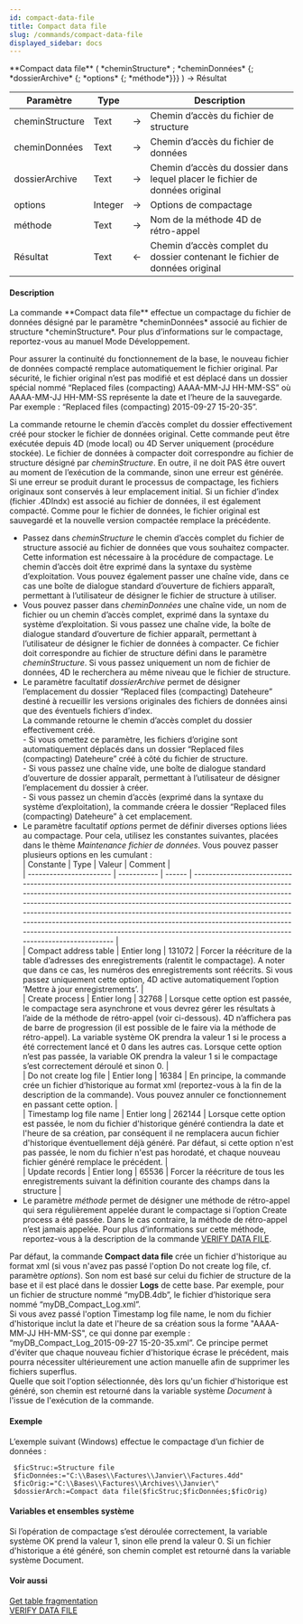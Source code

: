 ```yaml
---
id: compact-data-file
title: Compact data file
slug: /commands/compact-data-file
displayed_sidebar: docs
---
```


<!--REF #_command_.Compact data file.Syntax-->**Compact data file** ( *cheminStructure* ; *cheminDonnées* {; *dossierArchive* {; *options* {; *méthode*}}} ) -> Résultat<!-- END REF-->
<!--REF #_command_.Compact data file.Params-->
| Paramètre | Type |  | Description |
| --- | --- | --- | --- |
| cheminStructure | Text | &srarr; | Chemin d’accès du fichier de structure |
| cheminDonnées | Text | &srarr; | Chemin d’accès du fichier de données |
| dossierArchive | Text | &srarr; | Chemin d’accès du dossier dans lequel placer le fichier de données original |
| options | Integer | &srarr; | Options de compactage |
| méthode | Text | &srarr; | Nom de la méthode 4D de rétro-appel |
| Résultat | Text | &larr; | Chemin d’accès complet du dossier contenant le fichier de données original |

<!-- END REF-->

#### Description 

<!--REF #_command_.Compact data file.Summary-->La commande **Compact data file** effectue un compactage du fichier de données désigné par le paramètre *cheminDonnées* associé au fichier de structure *cheminStructure*.<!-- END REF--> Pour plus d’informations sur le compactage, reportez-vous au manuel Mode Développement.

Pour assurer la continuité du fonctionnement de la base, le nouveau fichier de données compacté remplace automatiquement le fichier original. Par sécurité, le fichier original n’est pas modifié et est déplacé dans un dossier spécial nommé “Replaced files (compacting) AAAA-MM-JJ HH-MM-SS” où AAAA-MM-JJ HH-MM-SS représente la date et l’heure de la sauvegarde. Par exemple : “Replaced files (compacting) 2015-09-27 15-20-35”.

La commande retourne le chemin d’accès complet du dossier effectivement créé pour stocker le fichier de données original. Cette commande peut être exécutée depuis 4D (mode local) ou 4D Server uniquement (procédure stockée). Le fichier de données à compacter doit correspondre au fichier de structure désigné par *cheminStructure*. En outre, il ne doit PAS être ouvert au moment de l’exécution de la commande, sinon une erreur est générée.  
Si une erreur se produit durant le processus de compactage, les fichiers originaux sont conservés à leur emplacement initial. Si un fichier d’index (fichier .4DIndx) est associé au fichier de données, il est également compacté. Comme pour le fichier de données, le fichier original est sauvegardé et la nouvelle version compactée remplace la précédente. 

* Passez dans *cheminStructure* le chemin d’accès complet du fichier de structure associé au fichier de données que vous souhaitez compacter. Cette information est nécessaire à la procédure de compactage. Le chemin d’accès doit être exprimé dans la syntaxe du système d’exploitation. Vous pouvez également passer une chaîne vide, dans ce cas une boîte de dialogue standard d’ouverture de fichiers apparaît, permettant à l’utilisateur de désigner le fichier de structure à utiliser.
* Vous pouvez passer dans *cheminDonnées* une chaîne vide, un nom de fichier ou un chemin d’accès complet, exprimé dans la syntaxe du système d’exploitation. Si vous passez une chaîne vide, la boîte de dialogue standard d’ouverture de fichier apparaît, permettant à l’utilisateur de désigner le fichier de données à compacter. Ce fichier doit correspondre au fichier de structure défini dans le paramètre *cheminStructure*. Si vous passez uniquement un nom de fichier de données, 4D le recherchera au même niveau que le fichier de structure.
* Le paramètre facultatif *dossierArchive* permet de désigner l’emplacement du dossier “Replaced files (compacting) Dateheure” destiné à recueillir les versions originales des fichiers de données ainsi que des éventuels fichiers d’index.  
La commande retourne le chemin d’accès complet du dossier effectivement créé.  
\- Si vous omettez ce paramètre, les fichiers d’origine sont automatiquement déplacés dans un dossier “Replaced files (compacting) Dateheure” créé à côté du fichier de structure.  
\- Si vous passez une chaîne vide, une boîte de dialogue standard d’ouverture de dossier apparaît, permettant à l’utilisateur de désigner l’emplacement du dossier à créer.  
\- Si vous passez un chemin d’accès (exprimé dans la syntaxe du système d’exploitation), la commande créera le dossier “Replaced files (compacting) Dateheure” à cet emplacement.
* Le paramètre facultatif *options* permet de définir diverses options liées au compactage. Pour cela, utilisez les constantes suivantes, placées dans le thème *Maintenance fichier de données*. Vous pouvez passer plusieurs options en les cumulant :  
| Constante               | Type        | Valeur | Comment                                                                                                                                                                                                                                                                                                                                                                                                                                                                                                          |  
| ----------------------- | ----------- | ------ | ---------------------------------------------------------------------------------------------------------------------------------------------------------------------------------------------------------------------------------------------------------------------------------------------------------------------------------------------------------------------------------------------------------------------------------------------------------------------------------------------------------------- |  
| Compact address table   | Entier long | 131072 | Forcer la réécriture de la table d’adresses des enregistrements (ralentit le compactage). A noter que dans ce cas, les numéros des enregistrements sont réécrits. Si vous passez uniquement cette option, 4D active automatiquement l’option ’Mettre à jour enregistrements’.                                                                                                                                                                                                                                    |  
| Create process          | Entier long | 32768  | Lorsque cette option est passée, le compactage sera asynchrone et vous devrez gérer les résultats à l’aide de la méthode de rétro-appel (voir ci-dessous). 4D n’affichera pas de barre de progression (il est possible de le faire via la méthode de rétro-appel). La variable système OK prendra la valeur 1 si le process a été correctement lancé et 0 dans les autres cas. Lorsque cette option n’est pas passée, la variable OK prendra la valeur 1 si le compactage s’est correctement déroulé et sinon 0. |  
| Do not create log file  | Entier long | 16384  | En principe, la commande crée un fichier d’historique au format xml (reportez-vous à la fin de la description de la commande). Vous pouvez annuler ce fonctionnement en passant cette option.                                                                                                                                                                                                                                                                                                                    |  
| Timestamp log file name | Entier long | 262144 | Lorsque cette option est passée, le nom du fichier d'historique généré contiendra la date et l'heure de sa création, par conséquent il ne remplacera aucun fichier d'historique éventuellement déjà généré. Par défaut, si cette option n'est pas passée, le nom du fichier n'est pas horodaté, et chaque nouveau fichier généré remplace le précédent.                                                                                                                                                          |  
| Update records          | Entier long | 65536  | Forcer la réécriture de tous les enregistrements suivant la définition courante des champs dans la structure                                                                                                                                                                                                                                                                                                                                                                                                     |
* Le paramètre *méthode* permet de désigner une méthode de rétro-appel qui sera régulièrement appelée durant le compactage si l’option Create process a été passée. Dans le cas contraire, la méthode de rétro-appel n’est jamais appelée. Pour plus d’informations sur cette méthode, reportez-vous à la description de la commande [VERIFY DATA FILE](verify-data-file.md).

Par défaut, la commande **Compact data file** crée un fichier d'historique au format xml (si vous n'avez pas passé l'option Do not create log file, cf. paramètre *options*). Son nom est basé sur celui du fichier de structure de la base et il est placé dans le dossier **Logs** de cette base. Par exemple, pour un fichier de structure nommé “myDB.4db”, le fichier d’historique sera nommé “myDB\_Compact\_Log.xml”.   
Si vous avez passé l'option Timestamp log file name, le nom du fichier d'historique inclut la date et l'heure de sa création sous la forme "AAAA-MM-JJ HH-MM-SS", ce qui donne par exemple : “myDB\_Compact\_Log\_2015-09-27 15-20-35.xml”. Ce principe permet d'éviter que chaque nouveau fichier d'historique écrase le précédent, mais pourra nécessiter ultérieurement une action manuelle afin de supprimer les fichiers superflus.   
Quelle que soit l'option sélectionnée, dès lors qu'un fichier d'historique est généré, son chemin est retourné dans la variable système *Document* à l'issue de l'exécution de la commande.

#### Exemple 

L’exemple suivant (Windows) effectue le compactage d’un fichier de données :

```4d
 $ficStruc:=Structure file
 $ficDonnées:="C:\\Bases\\Factures\\Janvier\\Factures.4dd"
 $ficOrig:="C:\\Bases\\Factures\\Archives\\Janvier\"
 $dossierArch:=Compact data file($ficStruc;$ficDonnées;$ficOrig)
```

#### Variables et ensembles système 

Si l’opération de compactage s’est déroulée correctement, la variable système OK prend la valeur 1, sinon elle prend la valeur 0\. Si un fichier d'historique a été généré, son chemin complet est retourné dans la variable système Document. 

#### Voir aussi 

[Get table fragmentation](get-table-fragmentation.md)  
[VERIFY DATA FILE](verify-data-file.md)  